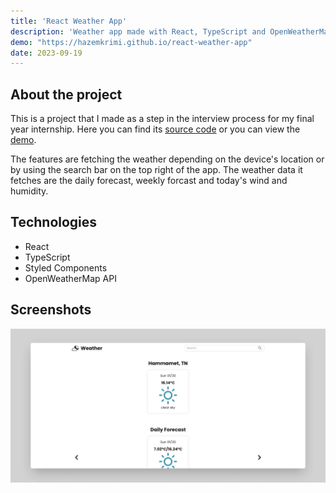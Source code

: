 ```yaml
---
title: 'React Weather App'
description: 'Weather app made with React, TypeScript and OpenWeatherMap API'
demo: "https://hazemkrimi.github.io/react-weather-app"
date: 2023-09-19
---
```


## About the project

This is a project that I made as a step in the interview process for my final year internship. Here you can find its [source code](https://github.com/hazemKrimi/react-weather-app) or you can view the [demo](https://hazemkrimi.github.io/react-weather-app).

The features are fetching the weather depending on the device's location or by using the search bar on the top right of the app. The weather data it fetches are the daily forecast, weekly forcast and today's wind and humidity.

## Technologies

- React
- TypeScript
- Styled Components
- OpenWeatherMap API

## Screenshots

![Project screenshot](react-weather-app-screenshot.webp)